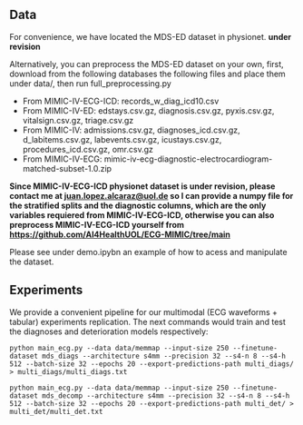 ## Data 

For convenience, we have located the MDS-ED dataset in physionet. **under revision**

Alternatively, you can preprocess the MDS-ED dataset on your own, first, download from the following databases the following files and place them under data/, then run full_preprocessing.py

- From MIMIC-IV-ECG-ICD: records_w_diag_icd10.csv
- From MIMIC-IV-ED: edstays.csv.gz, diagnosis.csv.gz, pyxis.csv.gz, vitalsign.csv.gz, triage.csv.gz
- From MIMIC-IV: admissions.csv.gz, diagnoses_icd.csv.gz, d_labitems.csv.gz, labevents.csv.gz, icustays.csv.gz, procedures_icd.csv.gz, omr.csv.gz
- From MIMIC-IV-ECG: mimic-iv-ecg-diagnostic-electrocardiogram-matched-subset-1.0.zip

**Since MIMIC-IV-ECG-ICD physionet dataset is under revision, please contact me at juan.lopez.alcaraz@uol.de so I can provide a numpy file for the stratified splits and the diagnostic columns, which are the only variables requiered from MIMIC-IV-ECG-ICD, otherwise you can also preprocess MIMIC-IV-ECG-ICD yourself from https://github.com/AI4HealthUOL/ECG-MIMIC/tree/main**

Please see under demo.ipybn an example of how to acess and manipulate the dataset.


## Experiments

We provide a convenient pipeline for our multimodal (ECG waveforms + tabular) experiments replication. The next commands would train and test the diagnoses and deterioration models respectively:

```
python main_ecg.py --data data/memmap --input-size 250 --finetune-dataset mds_diags --architecture s4mm --precision 32 --s4-n 8 --s4-h 512 --batch-size 32 --epochs 20 --export-predictions-path multi_diags/ > multi_diags/multi_diags.txt
```
```
python main_ecg.py --data data/memmap --input-size 250 --finetune-dataset mds_decomp --architecture s4mm --precision 32 --s4-n 8 --s4-h 512 --batch-size 32 --epochs 20 --export-predictions-path multi_det/ > multi_det/multi_det.txt
```

